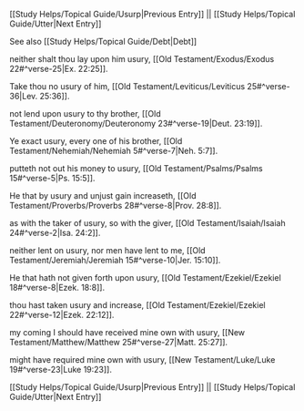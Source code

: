 [[Study Helps/Topical Guide/Usurp|Previous Entry]]  ||  [[Study Helps/Topical Guide/Utter|Next Entry]]

 See also [[Study Helps/Topical Guide/Debt|Debt]]

 neither shalt thou lay upon him usury, [[Old Testament/Exodus/Exodus 22#^verse-25|Ex. 22:25]].

 Take thou no usury of him, [[Old Testament/Leviticus/Leviticus 25#^verse-36|Lev. 25:36]].

 not lend upon usury to thy brother, [[Old Testament/Deuteronomy/Deuteronomy 23#^verse-19|Deut. 23:19]].

 Ye exact usury, every one of his brother, [[Old Testament/Nehemiah/Nehemiah 5#^verse-7|Neh. 5:7]].

 putteth not out his money to usury, [[Old Testament/Psalms/Psalms 15#^verse-5|Ps. 15:5]].

 He that by usury and unjust gain increaseth, [[Old Testament/Proverbs/Proverbs 28#^verse-8|Prov. 28:8]].

 as with the taker of usury, so with the giver, [[Old Testament/Isaiah/Isaiah 24#^verse-2|Isa. 24:2]].

 neither lent on usury, nor men have lent to me, [[Old Testament/Jeremiah/Jeremiah 15#^verse-10|Jer. 15:10]].

 He that hath not given forth upon usury, [[Old Testament/Ezekiel/Ezekiel 18#^verse-8|Ezek. 18:8]].

 thou hast taken usury and increase, [[Old Testament/Ezekiel/Ezekiel 22#^verse-12|Ezek. 22:12]].

 my coming I should have received mine own with usury, [[New Testament/Matthew/Matthew 25#^verse-27|Matt. 25:27]].

 might have required mine own with usury, [[New Testament/Luke/Luke 19#^verse-23|Luke 19:23]].

[[Study Helps/Topical Guide/Usurp|Previous Entry]]  ||  [[Study Helps/Topical Guide/Utter|Next Entry]]